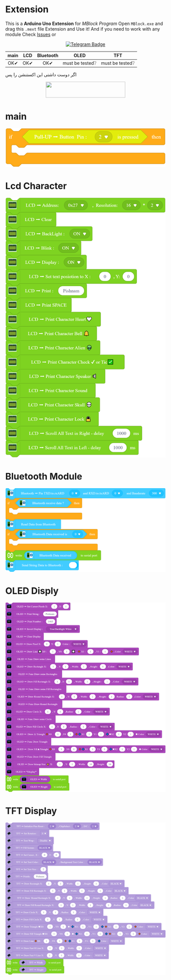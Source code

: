 # Extension
 This is a **Arduino Uno Extension** for _MBlock Program_
 Open `MBlock.exe` and drag this `.mext` file Extension and Use it!
 And if you need to work with any module Check [Issues](https://github.com/Javatti/Extension/issues) or 
 <div id="badges" align="center">
  <a href="https://t.me/sinisterjvd">
  <img src="https://img.shields.io/badge/Telegram-blue?style=for-the-badge&logo=Telegram&logoColor=white" alt="Telegram Badge"style="width:100px;"/>
  </a>
</div>
 
 |main|LCD|Bluetooth|OLED|TFT|
 |:-:|:-:|:-:|:-:|:-:|
 |OK✔|OK✔|OK✔|must be tested❔|must be tested❔|

  اگر دوست داشتی این اکستنشن را پس 
<div id="badge" align="center">
 <a href="http://www.coffeete.ir/javat">
       <img src="http://www.coffeete.ir/images/buttons/lemonchiffon.png" style="width:250px;height:50px;" />
</a>
</div>

 # main
 ![image info](./PicOfBlocks/main-blocks.png)
 # Lcd Character
 ![image info](./PicOfBlocks/LCD-blocks.png)
 # Bluetooth Module 
 ![image info](./PicOfBlocks/Bluetooth-blocks.png)
 # OLED Disply
 ![image info](./PicOfBlocks/OLED-Blocks.png)
 # TFT Display
 ![image info](./PicOfBlocks/TFT-Blocks.png)





